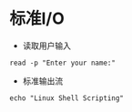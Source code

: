 # 标准I/O

- 读取用户输入

```shell
read -p "Enter your name:"
```

- 标准输出流

```shell
echo "Linux Shell Scripting"
```